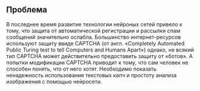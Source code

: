 ## Проблема
В последнее время развитие технологии нейроных сетей привело к тому, что защита
от автоматической регистрации и рассылки спам сообщений значительно ослабла. 
Большинство интернет-ресурсов используют защиту ввиде CAPTCHA 
(от англ. «Completely Automated Public Turing test to tell Computers and Humans Apart») однако, не всякий тип CAPTCHA может действительно предоставить защиту от «ботов». 
А попытки модификации CAPTCHA приводит к тому, что сам человек не способен понять, 
что от него хотят. Необходимо показать ненадежность использования текстовых капч и 
простоту анализа изображения с помощью нейросети.
